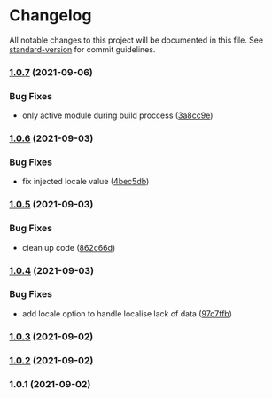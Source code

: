 # Changelog

All notable changes to this project will be documented in this file. See [standard-version](https://github.com/conventional-changelog/standard-version) for commit guidelines.

### [1.0.7](https://github.com/gaetansenn/dw-localise/compare/v1.0.6...v1.0.7) (2021-09-06)


### Bug Fixes

* only active module during build proccess ([3a8cc9e](https://github.com/gaetansenn/dw-localise/commit/3a8cc9eb6be69b7bbbb55d08b2dad3b2448b649d))

### [1.0.6](https://github.com/gaetansenn/dw-localise/compare/v1.0.5...v1.0.6) (2021-09-03)


### Bug Fixes

* fix injected locale value ([4bec5db](https://github.com/gaetansenn/dw-localise/commit/4bec5db00506fef30e9ae0b3df104654caf29b85))

### [1.0.5](https://github.com/gaetansenn/dw-localise/compare/v1.0.4...v1.0.5) (2021-09-03)


### Bug Fixes

* clean up code ([862c66d](https://github.com/gaetansenn/dw-localise/commit/862c66d2a3ad194f0c0e09c8ccbe565c793c7685))

### [1.0.4](https://github.com/gaetansenn/dw-localise/compare/v1.0.3...v1.0.4) (2021-09-03)


### Bug Fixes

* add locale option to handle localise lack of data ([97c7ffb](https://github.com/gaetansenn/dw-localise/commit/97c7ffb73dc9c8cc65706c76378b36ae1c685314))

### [1.0.3](https://github.com/gaetansenn/dw-localise/compare/v1.0.1...v1.0.3) (2021-09-02)

### [1.0.2](https://github.com/gaetansenn/dw-localise/compare/v1.0.1...v1.0.2) (2021-09-02)

### 1.0.1 (2021-09-02)
